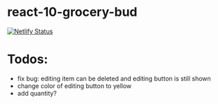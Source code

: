 # react-10-grocery-bud

[![Netlify Status](https://api.netlify.com/api/v1/badges/7477c74c-d756-4ce5-a2f4-4f7e088fb415/deploy-status)](https://app.netlify.com/sites/react-10-grocery-bud/deploys)

# Todos:
- fix bug: editing item can be deleted and editing button is still shown
- change color of editing button to yellow
- add quantity?
